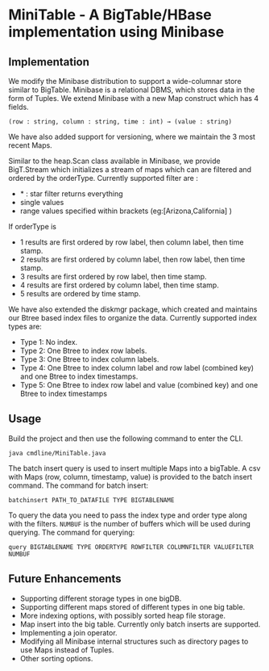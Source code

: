 # MiniTable - A BigTable/HBase implementation using Minibase


## Implementation

We modify the Minibase distribution to support a wide-columnar store similar to BigTable. Minibase is a relational DBMS, which stores data in the form of Tuples. We extend Minibase with a new Map construct which has 4 fields.

```(row : string, column : string, time : int) → (value : string)```

We have also added support for versioning, where we maintain the 3 most recent Maps.


Similar to the heap.Scan class available in Minibase, we provide BigT.Stream which initializes a stream of maps which can are filtered and ordered by the orderType. Currently supported filter are :
- \* : star filter returns everything
-  single values
-  range values specified within brackets (eg:[Arizona,California] )

If orderType is
- 1 results are first ordered by row label, then column label, then time stamp.
- 2 results are first ordered by column label, then row label, then time stamp.
- 3 results are first ordered by row label, then time stamp.
- 4 results are first ordered by column label, then time stamp.
- 5 results are ordered by time stamp.

We have also extended the diskmgr package, which created and maintains our Btree based index files to organize the data. Currently supported index types are:
- Type 1: No index.
- Type 2: One Btree to index row labels.
- Type 3: One Btree to index column labels.
-  Type 4: One Btree to index column label and row label (combined key) and one Btree to index timestamps.
- Type 5: One Btree to index row label and value (combined key) and one Btree to index timestamps


## Usage

Build the project and then use the following command to enter the CLI.
```
java cmdline/MiniTable.java 
```
The batch insert query is used to insert multiple Maps into a bigTable. A csv with Maps (row, column, timestamp, value) is provided to the batch insert command. The command for batch insert:
``` 
batchinsert PATH_TO_DATAFILE TYPE BIGTABLENAME
```
To query the data you need to pass the index type and order type along with the filters. `NUMBUF` is the number of buffers which will be used during querying. The command for querying:
```
query BIGTABLENAME TYPE ORDERTYPE ROWFILTER COLUMNFILTER VALUEFILTER NUMBUF
```

## Future Enhancements
- Supporting different storage types in one bigDB.
- Supporting different maps stored of different types in one big table.
- More indexing options, with possibly sorted heap file storage.
- Map insert into the big table. Currently only batch inserts are supported.
- Implementing a join operator.
- Modifying all Minibase internal structures such as directory pages to use Maps instead of Tuples.
- Other sorting options.
